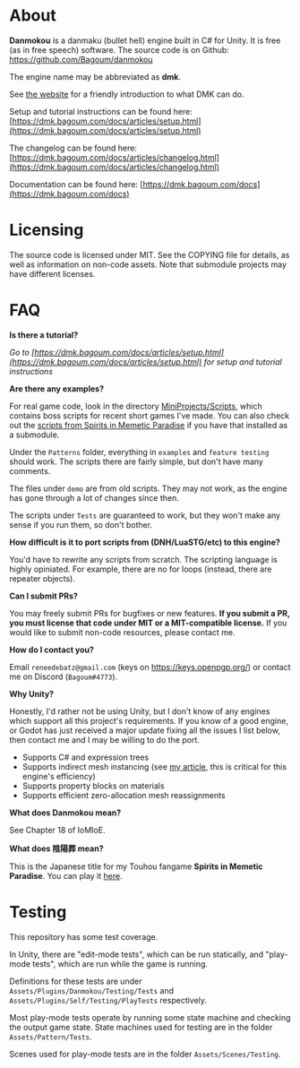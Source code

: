 # About

**Danmokou** is a danmaku (bullet hell) engine built in C# for Unity. It is free (as in free speech) software. The source code is on Github: https://github.com/Bagoum/danmokou

The engine name may be abbreviated as **dmk**.

See [the website](https://dmk.bagoum.com/) for a friendly introduction to what DMK can do.

Setup and tutorial instructions can be found here: [https://dmk.bagoum.com/docs/articles/setup.html](https://dmk.bagoum.com/docs/articles/setup.html)

The changelog can be found here: [https://dmk.bagoum.com/docs/articles/changelog.html](https://dmk.bagoum.com/docs/articles/changelog.html)

Documentation can be found here: [https://dmk.bagoum.com/docs](https://dmk.bagoum.com/docs)

# Licensing

The source code is licensed under MIT. See the COPYING file for details, as well as information on non-code assets. Note that submodule projects may have different licenses.

# FAQ

**Is there a tutorial?**

*Go to [https://dmk.bagoum.com/docs/articles/setup.html](https://dmk.bagoum.com/docs/articles/setup.html) for setup and tutorial instructions*

**Are there any examples?**

For real game code, look in the directory [MiniProjects/Scripts](https://github.com/Bagoum/danmokou/tree/master/Assets/Danmokou/MiniProjects/Scripts), which contains boss scripts for recent short games I've made. You can also check out the [scripts from Spirits in Memetic Paradise](https://github.com/Bagoum/danmokou-simp/tree/master/Scripts) if you have that installed as a submodule.

Under the `Patterns` folder, everything in `examples` and `feature testing` should work. The scripts there are fairly simple, but don't have many comments.

The files under `demo` are from old scripts. They may not work, as the engine has gone through a lot of changes since then. 

The scripts under `Tests` are guaranteed to work, but they won't make any sense if you run them, so don't bother.

**How difficult is it to port scripts from (DNH/LuaSTG/etc) to this engine?**

You'd have to rewrite any scripts from scratch. The scripting language is highly opiniated. For example, there are no for loops (instead, there are repeater objects). 

**Can I submit PRs?**

You may freely submit PRs for bugfixes or new features. **If you submit a PR, you must license that code under MIT or a MIT-compatible license.** If you would like to submit non-code resources, please contact me.

**How do I contact you?**

Email `reneedebatz@gmail.com` (keys on https://keys.openpgp.org/) or contact me on Discord (`Bagoum#4773`).

**Why Unity?**

Honestly, I'd rather not be using Unity, but I don't know of any engines which support all this project's requirements. If you know of a good engine, or Godot has just received a major update fixing all the issues I list below, then contact me and I may be willing to do the port. 

- Supports C# and expression trees
- Supports indirect mesh instancing (see [my article](https://medium.com/@bagoum/devlog-002-graphics-drawmeshinstancedindirect-a4024e05737f), this is critical for this engine's efficiency)
- Supports property blocks on materials
- Supports efficient zero-allocation mesh reassignments

**What does Danmokou mean?**

See Chapter 18 of IoMIoE. 

**What does 陰陽葬 mean?**

This is the Japanese title for my Touhou fangame **Spirits in Memetic Paradise**. You can play it [here](https://bagoum.itch.io/spirits-in-memetic-paradise).

# Testing

This repository has some test coverage.

In Unity, there are "edit-mode tests", which can be run statically, and "play-mode tests", which are run while the game is running. 

Definitions for these tests are under `Assets/Plugins/Danmokou/Testing/Tests` and `Assets/Plugins/Self/Testing/PlayTests` respectively.

Most play-mode tests operate by running some state machine and checking the output game state. State machines used for testing are in the folder `Assets/Pattern/Tests`. 

Scenes used for play-mode tests are in the folder `Assets/Scenes/Testing`.

